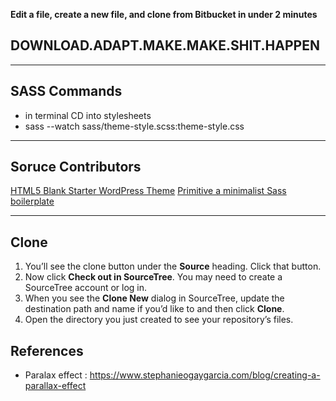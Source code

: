 **Edit a file, create a new file, and clone from Bitbucket in under 2 minutes**

DOWNLOAD.ADAPT.MAKE.MAKE.SHIT.HAPPEN
---

---
## SASS Commands
- in terminal CD into stylesheets
- sass --watch sass/theme-style.scss:theme-style.css
---

## Soruce Contributors
[HTML5 Blank Starter WordPress Theme](http://html5blank.com/)
[Primitive a minimalist Sass boilerplate ](http://taniarascia.github.io/primitive/)

---

## Clone

1. You’ll see the clone button under the **Source** heading. Click that button.
2. Now click **Check out in SourceTree**. You may need to create a SourceTree account or log in.
3. When you see the **Clone New** dialog in SourceTree, update the destination path and name if you’d like to and then click **Clone**.
4. Open the directory you just created to see your repository’s files.

## References 
- Paralax effect : https://www.stephanieogaygarcia.com/blog/creating-a-parallax-effect

